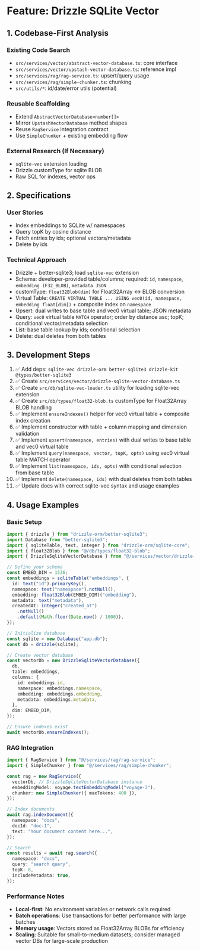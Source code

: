 # Feature: Drizzle SQLite Vector

## 1. Codebase-First Analysis

### Existing Code Search

- `src/services/vector/abstract-vector-database.ts`: core interface
- `src/services/vector/upstash-vector-database.ts`: reference impl
- `src/services/rag/rag-service.ts`: upsert/query usage
- `src/services/rag/simple-chunker.ts`: chunking
- `src/utils/*`: id/date/error utils (potential)

### Reusable Scaffolding

- Extend `AbstractVectorDatabase<number[]>`
- Mirror `UpstashVectorDatabase` method shapes
- Reuse `RagService` integration contract
- Use `SimpleChunker` + existing embedding flow

### External Research (If Necessary)

- `sqlite-vec` extension loading
- Drizzle customType for sqlite BLOB
- Raw SQL for indexes, vector ops

## 2. Specifications

### User Stories

- Index embeddings to SQLite w/ namespaces
- Query topK by cosine distance
- Fetch entries by ids; optional vectors/metadata
- Delete by ids

### Technical Approach

- Drizzle + better-sqlite3; load `sqlite-vec` extension
- Schema: developer-provided table/columns; required: `id`, `namespace`, `embedding (F32_BLOB)`, `metadata JSON`
- customType: `float32Blob(dim)` for Float32Array <-> BLOB conversion
- Virtual Table: `CREATE VIRTUAL TABLE ... USING vec0(id, namespace, embedding float[dim])` + composite index on `namespace`
- Upsert: dual writes to base table and vec0 virtual table; JSON metadata
- Query: `vec0` virtual table `MATCH` operator; order by distance asc; topK; conditional vector/metadata selection
- List: base table lookup by ids; conditional selection
- Delete: dual deletes from both tables

## 3. Development Steps

1. ✅ Add deps: `sqlite-vec drizzle-orm better-sqlite3 drizzle-kit @types/better-sqlite3`
2. ✅ Create `src/services/vector/drizzle-sqlite-vector-database.ts`
3. ✅ Create `src/db/sqlite-vec-loader.ts` utility for loading sqlite-vec extension
4. ✅ Create `src/db/types/float32-blob.ts` customType for Float32Array BLOB handling
5. ✅ Implement `ensureIndexes()` helper for vec0 virtual table + composite index creation
6. ✅ Implement constructor with table + column mapping and dimension validation
7. ✅ Implement `upsert(namespace, entries)` with dual writes to base table and vec0 virtual table
8. ✅ Implement `query(namespace, vector, topK, opts)` using vec0 virtual table MATCH operator
9. ✅ Implement `list(namespace, ids, opts)` with conditional selection from base table
10. ✅ Implement `delete(namespace, ids)` with dual deletes from both tables
11. ✅ Update docs with correct sqlite-vec syntax and usage examples

## 4. Usage Examples

### Basic Setup

```ts
import { drizzle } from "drizzle-orm/better-sqlite3";
import Database from "better-sqlite3";
import { sqliteTable, text, integer } from "drizzle-orm/sqlite-core";
import { float32Blob } from "@/db/types/float32-blob";
import { DrizzleSqliteVectorDatabase } from "@/services/vector/drizzle-sqlite-vector-database";

// Define your schema
const EMBED_DIM = 1536;
const embeddings = sqliteTable("embeddings", {
  id: text("id").primaryKey(),
  namespace: text("namespace").notNull(),
  embedding: float32Blob(EMBED_DIM)("embedding"),
  metadata: text("metadata"),
  createdAt: integer("created_at")
    .notNull()
    .default(Math.floor(Date.now() / 1000)),
});

// Initialize database
const sqlite = new Database("app.db");
const db = drizzle(sqlite);

// Create vector database
const vectorDb = new DrizzleSqliteVectorDatabase({
  db,
  table: embeddings,
  columns: {
    id: embeddings.id,
    namespace: embeddings.namespace,
    embedding: embeddings.embedding,
    metadata: embeddings.metadata,
  },
  dim: EMBED_DIM,
});

// Ensure indexes exist
await vectorDb.ensureIndexes();
```

### RAG Integration

```ts
import { RagService } from "@/services/rag/rag-service";
import { SimpleChunker } from "@/services/rag/simple-chunker";

const rag = new RagService({
  vectorDb, // DrizzleSqliteVectorDatabase instance
  embeddingModel: voyage.textEmbeddingModel("voyage-3"),
  chunker: new SimpleChunker({ maxTokens: 400 }),
});

// Index documents
await rag.indexDocument({
  namespace: "docs",
  docId: "doc-1",
  text: "Your document content here...",
});

// Search
const results = await rag.search({
  namespace: "docs",
  query: "search query",
  topK: 8,
  includeMetadata: true,
});
```

### Performance Notes

- **Local-first**: No environment variables or network calls required
- **Batch operations**: Use transactions for better performance with large batches
- **Memory usage**: Vectors stored as Float32Array BLOBs for efficiency
- **Scaling**: Suitable for small-to-medium datasets; consider managed vector DBs for large-scale production
